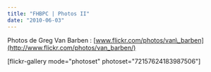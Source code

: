 ```yaml
---
title: "FHBPC | Photos II"
date: "2010-06-03"
---
```


Photos de Greg Van Barben : [www.flickr.com/photos/van\_barben](http://www.flickr.com/photos/van_barben/)

\[flickr-gallery mode="photoset" photoset="72157624183987506"\]
